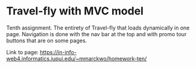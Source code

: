 # Travel-fly with MVC model

Tenth assignment.
The entirety of Travel-fly that loads dynamically in one page. Navigation is done with the nav bar at the top and with promo tour buttons that are on some pages.

Link to page:
https://in-info-web4.informatics.iupui.edu/~mmarckwo/homework-ten/
